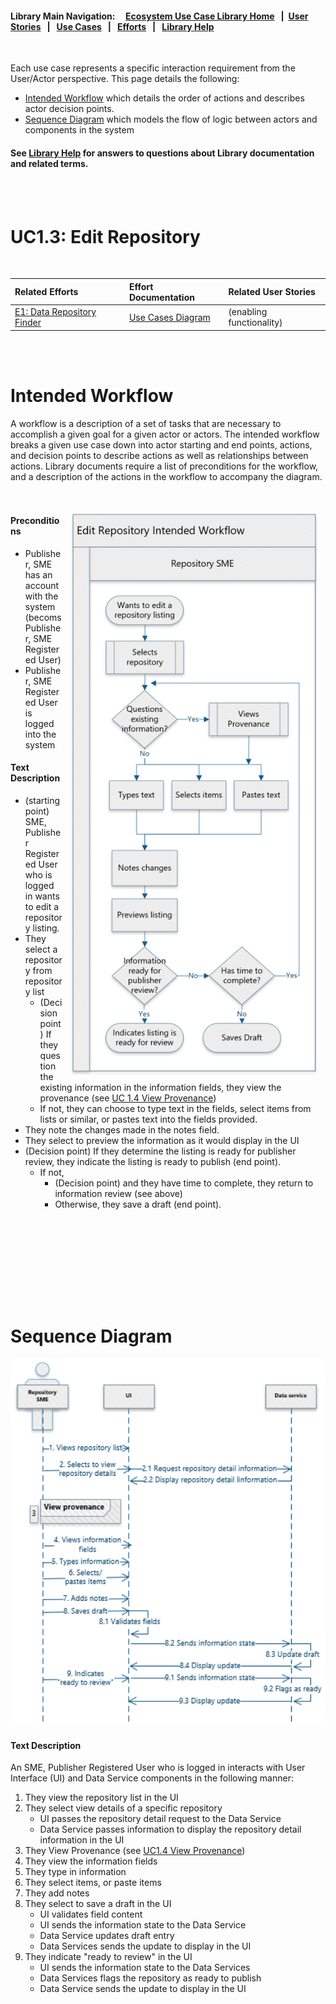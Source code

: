 #### Library Main Navigation: &nbsp; &nbsp;  [Ecosystem Use Case Library Home](https://github.com/NIH-NICHD-Ecosystem) &nbsp; | &nbsp;[User Stories](https://github.com/NIH-NICHD-Ecosystem/UserStories/blob/main/README.md)  &nbsp; | &nbsp; [Use Cases](https://github.com/NIH-NICHD-Ecosystem/UseCases/blob/main/README.md) &nbsp; | &nbsp; [Efforts](https://github.com/NIH-NICHD-Ecosystem/Efforts/blob/main/README.md) &nbsp; | &nbsp; [Library Help](https://github.com/NIH-NICHD-Ecosystem/LibraryHelp/blob/main/README.md)
 
</br>
 
Each use case represents a specific interaction requirement from the User/Actor perspective. This page details the following:
- [Intended Workflow](#intended-workflow) which details the order of actions and describes actor decision points.
- [Sequence Diagram](#sequence-diagram) which models the flow of logic between actors and components in the system 
 
#### See [Library Help](https://github.com/NIH-NICHD-Ecosystem/LibraryHelp/blob/main/README.md) for answers to questions about Library documentation and related terms.
 
<br/><br/>

# UC1.3: Edit Repository

<br/>

|  Related Efforts | Effort Documentation | Related User Stories 
| :-------------  | :------------- | :-----|
| [E1: Data Repository Finder](https://github.com/NIH-NICHD-Ecosystem/E1_Data-Repository-Finder/blob/main/README.md) | [Use Cases Diagram](https://github.com/NIH-NICHD-Ecosystem/E1_Data-Repository-Finder/blob/main/Documentation/Use-Cases-Overview.md) | (enabling functionality)

<br/><br/>

# Intended Workflow

A workflow is a description of a set of tasks that are necessary to accomplish a given goal for a given actor or actors. The intended workflow breaks a given use case down into actor starting and end points, actions, and decision points to describe actions as well as relationships between actions. Library documents require a list of preconditions for the workflow, and a description of the actions in the workflow to accompany the diagram. 
</br></br></br>

<img src="https://github.com/NIH-NICHD-Ecosystem/E1_Data-Repository-Finder/blob/main/Documentation/1_Use-Cases/Assets/UC1.3_Edit-Repository-Intended-Workflow.PNG" align="right" hspace="10" width="400px">

#### Preconditions
* Publisher, SME has an account with the system (becoms Publisher, SME Registered User)
* Publisher, SME Registered User is logged into the system 

#### Text Description

* (starting point) SME, Publisher Registered User who is logged in wants to edit a repository listing.
* They select a repository from repository list​
    - (Decision point) If they question the existing information in the information fields, they view the provenance (see [UC 1.4 View Provenance](UC1.4-ViewProvenance.md))
    - If not, they can choose to type text in the fields, select items from lists or similar, or pastes text into the fields provided.
* They note the changes made in the notes field.
* They select to preview the information as it would display in the UI
* (Decision point) If they determine the listing is ready for publisher review, they indicate the listing is ready to publish (end point).
    - If not,
        - (Decision point) and they have time to complete, they return to information review (see above)
        - Otherwise, they save a draft (end point).


<br clear="right"/>

<br/><br/><br/><br/><br/><br/>
 
# Sequence Diagram

<p align="center"><img src="https://github.com/NIH-NICHD-Ecosystem/E1_Data-Repository-Finder/blob/main/Documentation/1_Use-Cases/Assets/UC1.3_Edit-Repository-Sequence-Diagram.PNG" width="600px">

#### Text Description 
 
An SME, Publisher Registered User who is logged in interacts with User Interface (UI) and Data Service components in the following manner:
1. They view the repository list in the UI
2. They select view details of a specific repository
    - UI passes the repository detail request to the Data Service
    - Data Service passes information to display the repository detail information in the UI
3.  They View Provenance (see [UC1.4 View Provenance](https://github.com/NIH-NICHD-Ecosystem/E1_Data-Repository-Finder/blob/main/Documentation/1_Use-Cases/Pages/UC1.4-ViewProvenance.md))
4. They view the information fields
5. They type in information
6. They select items, or paste items
7. They add notes
8. They select to save a draft in the UI
    - UI validates field content
    - UI sends the information state to the Data Service
    - Data Service updates draft entry
    - Data Services sends the update to display in the UI
9. They indicate "ready to review" in the UI
    - UI sends the information state to the Data Services
    - Data Services flags the repository as ready to publish
    - Data Service sends the update to display in the UI

